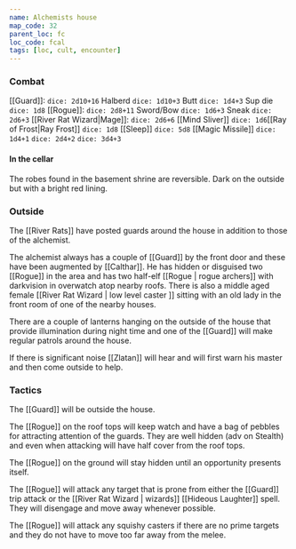 ```yaml
---
name: Alchemists house
map_code: 32
parent_loc: fc
loc_code: fcal
tags: [loc, cult, encounter]
---
```

### Combat

[[Guard]]: `dice: 2d10+16` Halberd `dice: 1d10+3` Butt `dice: 1d4+3` Sup die `dice: 1d8`
[[Rogue]]: `dice: 2d8+11`  Sword/Bow `dice: 1d6+3` Sneak `dice: 2d6+3`
[[River Rat Wizard|Mage]]: `dice: 2d6+6` [[Mind Sliver]] `dice: 1d6`[[Ray of Frost|Ray Frost]] `dice: 1d8` [[Sleep]] `dice: 5d8`
[[Magic Missile]] `dice: 1d4+1` `dice: 2d4+2` `dice: 3d4+3`
#### In the cellar

The robes found in the basement shrine are reversible.  Dark on the outside but with a bright red lining.

### Outside

The [[River Rats]] have posted guards around the house in addition to those of the alchemist.

The alchemist always has a couple of [[Guard]] by the front door and these have been augmented by [[Calthar]].  He has hidden or disguised two [[Rogue]] in the area and has two half-elf [[Rogue | rogue archers]] with darkvision in overwatch atop nearby roofs.  There is also a middle aged female [[River Rat Wizard | low level caster ]] sitting with an old lady in the front room of one of the nearby houses.

There are a couple of lanterns hanging on the outside of the house that provide illumination during night time and one of the [[Guard]] will make regular patrols around the house.

If there is significant noise [[Zlatan]] will hear and will first warn his master and then come outside to help.

### Tactics
The [[Guard]] will be outside the house.

The [[Rogue]] on the roof tops will keep watch and have a bag of pebbles for attracting attention of the guards.  They are well hidden (adv on Stealth) and even when attacking will have half cover from the roof tops.

The [[Rogue]] on the ground will stay hidden until an opportunity presents itself.

The [[Rogue]] will attack any target that is prone from either the [[Guard]] trip attack or the [[River Rat Wizard | wizards]] [[Hideous Laughter]] spell.  They will disengage and move away whenever possible.

The [[Rogue]] will attack any squishy casters if there are no prime targets and they do not have to move too far away from the melee.